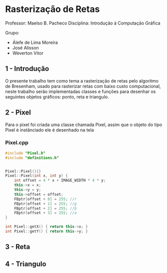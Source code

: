 # Rasterização de Retas

Professor: Maelso B. Pacheco
Disciplina: Introdução à Computação Gráfica

Grupo:

- Álefe de Lima Moreira
- José Alisson
- Weverton Vitor



## 1 - Introdução 

O presente trabalho tem como tema a rasterização de retas pelo algoritmo de Bresenham, usado para rasterizar retas com baixo custo computacional, neste trabalho serão implementadas classes e funções para desenhar os seguintes objetos gráficos: ponto, reta e triangulo.

## 2 -  Pixel

Para o pixel foi criada uma classe chamada Pixel, assim que o objeto do tipo Pixel é instânciado ele é desenhado na tela

### Pixel.cpp
```C++
#include "Pixel.h"
#include "definitions.h"


Pixel::Pixel(){}
Pixel::Pixel(int x, int y) {
    int offset = 4 * x + IMAGE_WIDTH * 4 * y;
    this->x = x;
    this->y = y;
    this->offset = offset;
    FBptr[offset + 0] = 255; //r
    FBptr[offset + 1] = 255; //g
    FBptr[offset + 2] = 255; //b
    FBptr[offset + 3] = 255; //a
}

int Pixel::getX() { return this->x; }
int Pixel::getY() { return this->y; }
```
## 3 -  Reta

## 4 -   Triangulo
